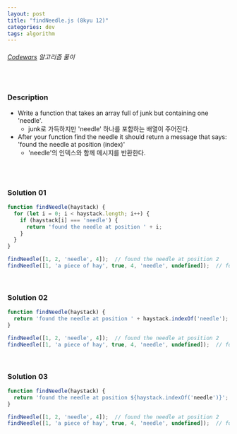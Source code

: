 ```yaml
---
layout: post
title: "findNeedle.js (8kyu 12)"
categories: dev
tags: algorithm
---
```


###### [Codewars](https://www.codewars.com) 알고리즘 풀이

<br>

### Description

- Write a function that takes an array full of junk but containing one 'needle'.
  - junk로 가득하지만 'needle' 하나를 포함하는 배열이 주어진다.
- After your function find the needle it should return a message that says: 'found the needle at position (index)'
  - 'needle'의 인덱스와 함께 메시지를 반환한다.

<br>

<br>

### Solution 01

```js
function findNeedle(haystack) {
  for (let i = 0; i < haystack.length; i++) {
    if (haystack[i] === 'needle') {
      return 'found the needle at position ' + i;
    }
  }
}

findNeedle([1, 2, 'needle', 4]);  // found the needle at position 2
findNeedle([1, 'a piece of hay', true, 4, 'needle', undefined]);  // found the needle at position 4
```

<br>

### Solution 02

```js
function findNeedle(haystack) {
  return 'found the needle at position ' + haystack.indexOf('needle');
}

findNeedle([1, 2, 'needle', 4]);  // found the needle at position 2
findNeedle([1, 'a piece of hay', true, 4, 'needle', undefined]);  // found the needle at position 4
```

<br>

### Solution 03

```js
function findNeedle(haystack) {
  return 'found the needle at position ${haystack.indexOf('needle')}';
}

findNeedle([1, 2, 'needle', 4]);  // found the needle at position 2
findNeedle([1, 'a piece of hay', true, 4, 'needle', undefined]);  // found the needle at position 4
```

<br>

<br>